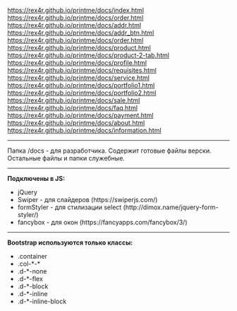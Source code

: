 https://rex4r.github.io/printme/docs/index.html <br>
https://rex4r.github.io/printme/docs/order.html<br>
https://rex4r.github.io/printme/docs/addr.html <br>
https://rex4r.github.io/printme/docs/addr_btn.html <br>
https://rex4r.github.io/printme/docs/order.html <br>
https://rex4r.github.io/printme/docs/product.html <br>
https://rex4r.github.io/printme/docs/product-2-tab.html <br>
https://rex4r.github.io/printme/docs/profile.html <br>
https://rex4r.github.io/printme/docs/requisites.html <br>
https://rex4r.github.io/printme/docs/service.html <br>
https://rex4r.github.io/printme/docs/portfolio1.html <br>
https://rex4r.github.io/printme/docs/portfolio2.html <br>
https://rex4r.github.io/printme/docs/sale.html <br>
https://rex4r.github.io/printme/docs/faq.html <br>
https://rex4r.github.io/printme/docs/payment.html <br>
https://rex4r.github.io/printme/docs/about.html <br>
https://rex4r.github.io/printme/docs/information.html <br>

<hr>

Папка /docs - для разработчика. Содержит готовые файлы верски. Остальные файлы и папки служебные.

<hr>

<b>Подключены в JS:</b><br>
<ul>
    <li>jQuery</li>
    <li>Swiper - для слайдеров (https://swiperjs.com/)</li>
    <li>formStyler - для стилизации select (http://dimox.name/jquery-form-styler/)</li>
    <li>fancybox - для окон (https://fancyapps.com/fancybox/3/)</li>
</ul>

<hr>

<b>Bootstrap используются только классы:</b><br>
<ul>
    <li>.container</li>
    <li>.col-*-*</li>
    <li>.d-*-none</li>
    <li>.d-*-flex</li>
    <li>.d-*-block</li>
    <li>.d-*-inline</li>
    <li>.d-*-inline-block</li>
</ul>
